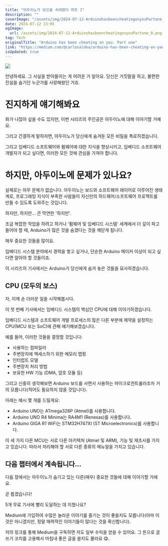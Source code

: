 ```yaml
---
title: "아두이노가 당신을 속여왔다 파트 1"
description: ""
coverImage: "/assets/img/2024-07-12-ArduinohasbeencheatingonyouPartone_0.png"
date: 2024-07-12 23:05
ogImage: 
  url: /assets/img/2024-07-12-ArduinohasbeencheatingonyouPartone_0.png
tag: Tech
originalTitle: "Arduino has been cheating on you. Part one"
link: "https://medium.com/@carlosaldea/arduino-has-been-cheating-on-you-ecab5ed5cd22"
isUpdated: true
---
```






<img src="/assets/img/2024-07-12-ArduinohasbeencheatingonyouPartone_0.png" />

안녕하세요. 그 사실을 받아들이는 게 어려운 거 알아요. 당신은 거짓말을 하고, 불편한 진실을 숨기던 누군가를 사랑해왔던 거죠.

# 진지하게 얘기해봐요

화가 나잖아 싶을 수도 있지만, 이번 시리즈의 주인공은 아두이노에 대해 이야기할 거예요.

<div class="content-ad"></div>

그리고 간결하게 말하자면, 아두이노가 당신에게 숨겨둔 모든 비밀을 폭로하겠습니다.

그리고 임베디드 소프트웨어와 펌웨어에 대한 지식을 향상시키고, 임베디드 소프트웨어 개발자가 되고 싶다면, 이러한 모든 것에 관심을 가져야 합니다.

# 하지만, 아두이노에 문제가 있나요?

실제로는 아무 문제가 없습니다. 아두이노는 보드와 소프트웨어 레이어로 이루어진 생태계로, 프로그래밍 지식이 부족한 사람들이 자신만의 하드웨어/소프트웨어 프로젝트를 만들 수 있도록 도와주는 것입니다.

<div class="content-ad"></div>

하지만, 하지만... 큰 막연한 '하지만'.

조금 복잡한 작업을 하려고 하거나 '펌웨어 및 임베디드 시스템' 세계에서 더 깊이 파고들어야 할 때, Arduino가 많은 것을 숨겼다는 것을 깨닫게 됩니다.

매우 중요한 것들을 많이요.

임베디드 시스템 분야에서 경력을 쌓고 싶거나, 단순한 Arduino 메이커 이상이 되고 싶다면 알아야 할 것들이죠.

<div class="content-ad"></div>

이 시리즈의 기사에서는 Arduino가 당신에게 숨겨 놓은 것들을 묘사하겠습니다.

## CPU (모두의 보스)

자, 이제 손 더러운 일을 시작해봅시다.

이 첫 번째 기사에서는 임베디드 시스템의 핵심인 CPU에 대해 이야기하겠습니다.

<div class="content-ad"></div>

임베디드 시스템과 소프트웨어 개발 프로세스의 많은 다른 부분에 제약을 설정하는 CPU(MCU 또는 SoC)에 관해 얘기해보겠습니다.

예를 들어, 이러한 것들을 결정할 것입니다:

- 사용하는 컴파일러
- 주변장치에 액세스하기 위한 메모리 맵핑
- 인터럽트 모델
- 주변장치 처리 방법
- 보유한 HW 기능 (DMA, 암호 모듈 등)

그리고 신중히 생각해보면 Arduino 보드를 사면서 사용하는 마이크로컨트롤러조차 거의 모릅니다(적어도 필요하지 않을 것입니다).

<div class="content-ad"></div>

아래는 예시 몇 개를 드릴게요:

- Arduino UNO는 ATmega328P (Atmel)를 사용합니다.
- Arduino UNO R4 Minima는 RA4M1 (Renesas)를 사용합니다.
- Arduino GIGA R1 WiFi는 STM32H747XI (ST Microelectronics)를 사용합니다.

이 세 가지 다른 MCU는 서로 다른 아키텍처 (Atmel 및 ARM), 기능 및 제조사를 가지고 있습니다. 따라서 처리해야 할 서로 다른 종류의 매뉴얼을 가지고 있습니다.

## 다음 챕터에서 계속됩니다...

<div class="content-ad"></div>

다음 장에서는 아두이노가 숨기고 있는 다른(매우) 중요한 것들에 대해 이야기할 거에요.

곧 뵙겠습니다!

5개 무료 기사에 빨리 도달하는 데 지쳤나요?

Medium에 가입하여 수많은 놀라운 이야기를 즐기는 것이 좋을지도 모릅니다(아마 이것은 아니겠지만, 정말 매력적인 이야기들이 많다는 것을 확신합니다).

<div class="content-ad"></div>

저의 링크를 통해 Medium을 구독하면 저도 일부 수익을 얻을 수 있어요. 그 돈으로 글쓰기 코치를 고용해서 마침내 좋은 글을 쓸지도 몰라요 😋.